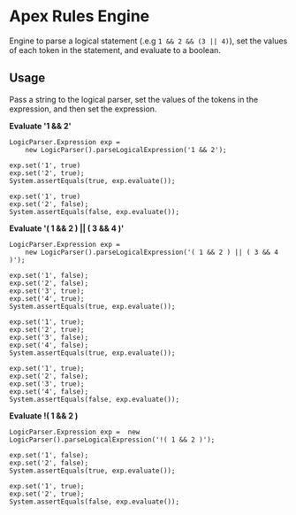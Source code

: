 # Apex Rules Engine

Engine to parse a logical statement (.e.g `1 && 2 && (3 || 4)`), set the values of each token in the statement, and evaluate to a boolean.

## Usage

Pass a string to the logical parser, set the values of the tokens in the expression, and then set the expression.

**Evaluate '1 && 2'**
```
LogicParser.Expression exp = 
    new LogicParser().parseLogicalExpression('1 && 2');

exp.set('1', true)
exp.set('2', true);
System.assertEquals(true, exp.evaluate());

exp.set('1', true)
exp.set('2', false);
System.assertEquals(false, exp.evaluate());
```

**Evaluate '( 1 && 2 ) || ( 3 && 4 )'**
```
LogicParser.Expression exp = 
    new LogicParser().parseLogicalExpression('( 1 && 2 ) || ( 3 && 4 )');

exp.set('1', false);
exp.set('2', false);
exp.set('3', true);
exp.set('4', true);
System.assertEquals(true, exp.evaluate());

exp.set('1', true);
exp.set('2', true);
exp.set('3', false);
exp.set('4', false);
System.assertEquals(true, exp.evaluate());

exp.set('1', true);
exp.set('2', false);
exp.set('3', true);
exp.set('4', false);
System.assertEquals(false, exp.evaluate());
```

**Evaluate !( 1 && 2 )**
```
LogicParser.Expression exp =  new LogicParser().parseLogicalExpression('!( 1 && 2 )');

exp.set('1', false);
exp.set('2', false);
System.assertEquals(true, exp.evaluate());

exp.set('1', true);
exp.set('2', true);
System.assertEquals(false, exp.evaluate());
```